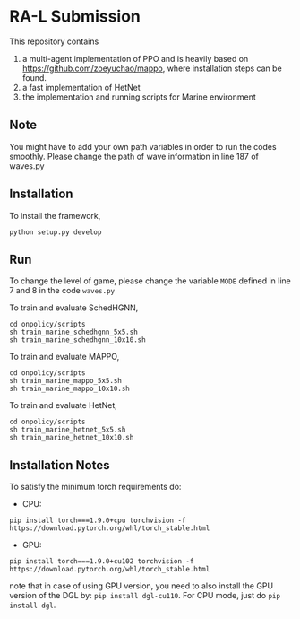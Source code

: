 # RA-L Submission
This repository contains 

1) a multi-agent implementation of PPO and is heavily based on https://github.com/zoeyuchao/mappo, where installation steps can be found.
2) a fast implementation of HetNet
3) the implementation and running scripts for Marine environment

## Note
You might have to add your own path variables in order to run the codes smoothly.
Please change the path of wave information in line 187 of waves.py

## Installation
To install the framework,
```
python setup.py develop
```

## Run
To change the level of game, please change the variable ```MODE``` defined in line 7 and 8 in the code ```waves.py```

To train and evaluate SchedHGNN,
```
cd onpolicy/scripts
sh train_marine_schedhgnn_5x5.sh
sh train_marine_schedhgnn_10x10.sh
```

To train and evaluate MAPPO,
```
cd onpolicy/scripts
sh train_marine_mappo_5x5.sh
sh train_marine_mappo_10x10.sh
```

To train and evaluate HetNet,
```
cd onpolicy/scripts
sh train_marine_hetnet_5x5.sh
sh train_marine_hetnet_10x10.sh
```

## Installation Notes
To satisfy the minimum torch requirements do:

- CPU:
```
pip install torch===1.9.0+cpu torchvision -f https://download.pytorch.org/whl/torch_stable.html
```

- GPU:
```
pip install torch===1.9.0+cu102 torchvision -f https://download.pytorch.org/whl/torch_stable.html
```

note that in case of using GPU version, you need to also install the GPU version of the DGL by: ```pip install dgl-cu110```. For CPU mode, just do ```pip install dgl```.

